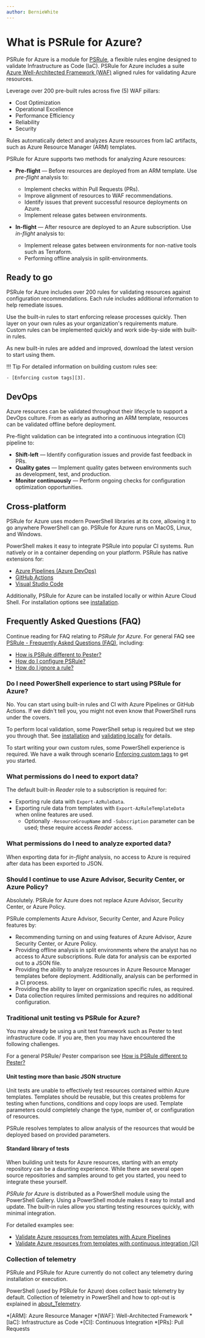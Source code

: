 ```yaml
---
author: BernieWhite
---
```


# What is PSRule for Azure?

PSRule for Azure is a module for [PSRule][1], a flexible rules engine designed to validate Infrastructure as Code (IaC).
PSRule for Azure includes a suite [Azure Well-Architected Framework (WAF)][AWAF] aligned rules for validating Azure resources.

Leverage over 200 pre-built rules across five (5) WAF pillars:

- Cost Optimization
- Operational Excellence
- Performance Efficiency
- Reliability
- Security

Rules automatically detect and analyzes Azure resources from IaC artifacts,
such as Azure Resource Manager (ARM) templates.

PSRule for Azure supports two methods for analyzing Azure resources:

- **Pre-flight** &mdash; Before resources are deployed from an ARM template.
  Use _pre-flight_ analysis to:
  - Implement checks within Pull Requests (PRs).
  - Improve alignment of resources to WAF recommendations.
  - Identify issues that prevent successful resource deployments on Azure.
  - Implement release gates between environments.
- **In-flight** &mdash; After resource are deployed to an Azure subscription.
  Use _in-flight_ analysis to:
  - Implement release gates between environments for non-native tools such as Terraform.
  - Performing offline analysis in split-environments.

  [1]: https://microsoft.github.io/PSRule/
  [AWAF]: https://docs.microsoft.com/azure/architecture/framework/

## Ready to go

PSRule for Azure includes over 200 rules for validating resources against configuration recommendations.
Each rule includes additional information to help remediate issues.

Use the built-in rules to start enforcing release processes quickly.
Then layer on your own rules as your organization's requirements mature.
Custom rules can be implemented quickly and work side-by-side with built-in rules.

As new built-in rules are added and improved, download the latest version to start using them.

!!! Tip
    For detailed information on building custom rules see:

    - [Enforcing custom tags][3].

  [3]: customization/enforce-custom-tags/index.md

## DevOps

Azure resources can be validated throughout their lifecycle to support a DevOps culture.
From as early as authoring an ARM template, resources can be validated offline before deployment.

Pre-flight validation can be integrated into a continuous integration (CI) pipeline to:

- **Shift-left** &mdash; Identify configuration issues and provide fast feedback in PRs.
- **Quality gates** &mdash; Implement quality gates between environments such as development, test, and production.
- **Monitor continuously** &mdash; Perform ongoing checks for configuration optimization opportunities.

<!-- PSRule for Azure provides the following cmdlets that extract data for analysis:

- [Export-AzRuleTemplateData](commands/Export-AzRuleTemplateData.md) - Used for pre-flight analysis of one or more ARM templates.
- [Export-AzRuleData](commands/Export-AzRuleData.md) - Used for in-flight analysis of resources deployed to one or more Azure subscriptions. -->

## Cross-platform

PSRule for Azure uses modern PowerShell libraries at its core,
allowing it to go anywhere PowerShell can go.
PSRule for Azure runs on MacOS, Linux, and Windows.

PowerShell makes it easy to integrate PSRule into popular CI systems.
Run natively or in a container depending on your platform.
PSRule has native extensions for:

- [Azure Pipelines (Azure DevOps)][4]
- [GitHub Actions][5]
- [Visual Studio Code][6]

Additionally, PSRule for Azure can be installed locally or within Azure Cloud Shell.
For installation options see [installation][7].

  [4]: https://marketplace.visualstudio.com/items?itemName=bewhite.ps-rule
  [5]: https://github.com/marketplace/actions/psrule
  [6]: https://marketplace.visualstudio.com/items?itemName=bewhite.psrule-vscode
  [7]: install-instructions.md

## Frequently Asked Questions (FAQ)

Continue reading for FAQ relating to _PSRule for Azure_.
For general FAQ see [PSRule - Frequently Asked Questions (FAQ)][ps-rule-faq], including:

- [How is PSRule different to Pester?][compare-pester]
- [How do I configure PSRule?][ps-rule-configure]
- [How do I ignore a rule?][ignore-rule]

### Do I need PowerShell experience to start using PSRule for Azure?

No. You can start using built-in rules and CI with Azure Pipelines or GitHub Actions.
If we didn't tell you, you might not even know that PowerShell runs under the covers.

To perform local validation, some PowerShell setup is required but we step you through that.
See [installation][7] and [validating locally][8] for details.

To start writing your own custom rules, some PowerShell experience is required.
We have a walk through scenario [Enforcing custom tags][9] to get you started.

  [8]: validating-locally.md
  [9]: customization/enforce-custom-tags/index.md

### What permissions do I need to export data?

The default built-in _Reader_ role to a subscription is required for:

- Exporting rule data with `Export-AzRuleData`.
- Exporting rule data from templates with `Export-AzRuleTemplateData` when online features are used.
  - Optionally `-ResourceGroupName` and `-Subscription` parameter can be used; these require access _Reader_ access.

### What permissions do I need to analyze exported data?

When exporting data for _in-flight_ analysis,
no access to Azure is required after data has been exported to JSON.

### Should I continue to use Azure Advisor, Security Center, or Azure Policy?

Absolutely.
PSRule for Azure does not replace Azure Advisor, Security Center, or Azure Policy.

PSRule complements Azure Advisor, Security Center, and Azure Policy features by:

- Recommending turning on and using features of Azure Advisor, Azure Security Center, or Azure Policy.
- Providing offline analysis in split environments where the analyst has no access to Azure subscriptions.
  Rule data for analysis can be exported out to a JSON file.
- Providing the ability to analyze resources in Azure Resource Manager templates before deployment.
  Additionally, analysis can be performed in a CI process.
- Providing the ability to layer on organization specific rules, as required.
- Data collection requires limited permissions and requires no additional configuration.

### Traditional unit testing vs PSRule for Azure?

You may already be using a unit test framework such as Pester to test infrastructure code.
If you are, then you may have encountered the following challenges.

For a general PSRule/ Pester comparison see [How is PSRule different to Pester?][compare-pester]

#### Unit testing more than basic JSON structure

Unit tests are unable to effectively test resources contained within Azure templates.
Templates should be reusable, but this creates problems for testing when functions, conditions and copy loops are used.
Template parameters could completely change the type, number of, or configuration of resources.

PSRule resolves templates to allow analysis of the resources that would be deployed based on provided parameters.

#### Standard library of tests

When building unit tests for Azure resources, starting with an empty repository can be a daunting experience.
While there are several open source repositories and samples around to get you started, you need to integrate these yourself.

_PSRule for Azure_ is distributed as a PowerShell module using the PowerShell Gallery.
Using a PowerShell module makes it easy to install and update.
The built-in rules allow you starting testing resources quickly, with minimal integration.

For detailed examples see:

- [Validate Azure resources from templates with Azure Pipelines](scenarios/azure-pipelines-ci/azure-pipelines-ci.md)
- [Validate Azure resources from templates with continuous integration (CI)](scenarios/azure-template-ci/azure-template-ci.md)

### Collection of telemetry

PSRule and PSRule for Azure currently do not collect any telemetry during installation or execution.

PowerShell (used by PSRule for Azure) does collect basic telemetry by default.
Collection of telemetry in PowerShell and how to opt-out is explained in [about_Telemetry][10].

  [10]: https://docs.microsoft.com/powershell/module/microsoft.powershell.core/about/about_telemetry

*[ARM]: Azure Resource Manager
*[WAF]: Well-Architected Framework
*[IaC]: Infrastructure as Code
*[CI]: Continuous Integration
*[PRs]: Pull Requests

[compare-pester]: https://github.com/microsoft/PSRule/blob/main/docs/features.md#how-is-psrule-different-to-pester
[ignore-rule]: https://github.com/microsoft/PSRule/blob/main/docs/features.md#how-do-i-ignore-a-rule
[ps-rule-configure]: https://github.com/microsoft/PSRule/blob/main/docs/features.md#how-do-i-configure-psrule
[ps-rule-faq]: https://github.com/microsoft/PSRule/blob/main/docs/features.md#frequently-asked-questions-faq
